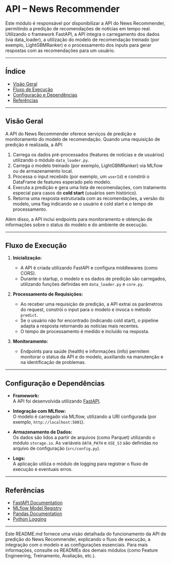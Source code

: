 # API – News Recommender

Este módulo é responsável por disponibilizar a API do News Recommender, permitindo a predição de recomendações de notícias em tempo real. Utilizando o framework FastAPI, a API integra o carregamento dos dados (via data_loader), a utilização do modelo de recomendação treinado (por exemplo, LightGBMRanker) e o processamento dos inputs para gerar respostas com as recomendações para um usuário.

---

## Índice

- [Visão Geral](#visão-geral)
- [Fluxo de Execução](#fluxo-de-execução)
- [Configuração e Dependências](#configuração-e-dependências)
- [Referências](#referências)

---

## Visão Geral

A API do News Recommender oferece serviços de predição e monitoramento do modelo de recomendação. Quando uma requisição de predição é realizada, a API:

1. Carrega os dados pré-processados (features de notícias e de usuários) utilizando o módulo `data_loader.py`.
2. Carrega o modelo treinado (por exemplo, LightGBMRanker) via MLflow ou de armazenamento local.
3. Processa o input recebido (por exemplo, um `userId`) e constrói o DataFrame de features esperado pelo modelo.
4. Executa a predição e gera uma lista de recomendações, com tratamento especial para casos de **cold start** (usuários sem histórico).
5. Retorna uma resposta estruturada com as recomendações, a versão do modelo, uma flag indicando se o usuário é cold start e o tempo de processamento.

Além disso, a API inclui endpoints para monitoramento e obtenção de informações sobre o status do modelo e do ambiente de execução.

---

## Fluxo de Execução

1. **Inicialização:**  
   - A API é criada utilizando FastAPI e configura middlewares (como CORS).
   - Durante o startup, o modelo e os dados de predição são carregados, utilizando funções definidas em `data_loader.py` e `core.py`.

2. **Processamento de Requisições:**  
   - Ao receber uma requisição de predição, a API extrai os parâmetros do request, constrói o input para o modelo e invoca o método `predict`.
   - Se o usuário não for encontrado (indicando cold start), o pipeline adapta a resposta retornando as notícias mais recentes.
   - O tempo de processamento é medido e incluído na resposta.

3. **Monitoramento:**  
   - Endpoints para saúde (health) e informações (info) permitem monitorar o status da API e do modelo, auxiliando na manutenção e na identificação de problemas.

---

## Configuração e Dependências

- **Framework:**  
  A API foi desenvolvida utilizando [FastAPI](https://fastapi.tiangolo.com/).

- **Integração com MLflow:**  
  O modelo é carregado via MLflow, utilizando a URI configurada (por exemplo, `http://localhost:5001`).

- **Armazenamento de Dados:**  
  Os dados são lidos a partir de arquivos (como Parquet) utilizando o módulo `storage.io`. As variáveis `DATA_PATH` e `USE_S3` são definidas no arquivo de configuração (`src/config.py`).

- **Logs:**  
  A aplicação utiliza o módulo de logging para registrar o fluxo de execução e eventuais erros.

---

## Referências

- [FastAPI Documentation](https://fastapi.tiangolo.com/)
- [MLflow Model Registry](https://mlflow.org/docs/latest/model-registry.html)
- [Pandas Documentation](https://pandas.pydata.org/docs/)
- [Python Logging](https://docs.python.org/3/library/logging.html)

---

Este README.md fornece uma visão detalhada do funcionamento da API de predição do News Recommender, explicando o fluxo de execução, a integração com o modelo e as configurações essenciais. Para mais informações, consulte os READMEs dos demais módulos (como Feature Engineering, Treinamento, Avaliação, etc.).
